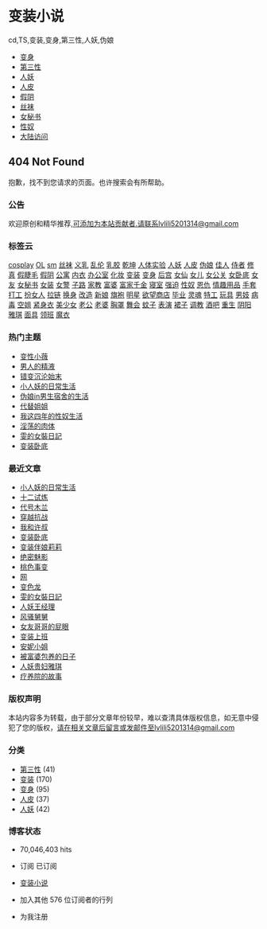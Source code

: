 # 变装小说

cd,TS,变装,变身,第三性,人妖,伪娘

- [变身](https://chinacd.wordpress.com/category/%e5%8f%98%e8%ba%ab/)
- [第三性](https://chinacd.wordpress.com/category/%e7%ac%ac%e4%b8%89%e6%80%a7/)
- [人妖](https://chinacd.wordpress.com/category/%e4%ba%ba%e5%a6%96/)
- [人皮](https://chinacd.wordpress.com/category/%e4%ba%ba%e7%9a%ae/)
- [假阴](https://chinacd.wordpress.com/tag/%e5%81%87%e9%98%b4/)
- [丝袜](https://chinacd.wordpress.com/tag/%e4%b8%9d%e8%a2%9c/)
- [女秘书](https://chinacd.wordpress.com/tag/%e5%a5%b3%e7%a7%98%e4%b9%a6/)
- [性奴](https://chinacd.wordpress.com/tag/%e6%80%a7%e5%a5%b4/)
- [大陆访问](https://chinacd.wordpress.com/kexueshangwang/)

## 404 Not Found

抱歉，找不到您请求的页面。也许搜索会有所帮助。

### 公告

欢迎原创和精华推荐,可添加为本站贡献者.请联系lvlili5201314@gmail.com

### 标签云

[cosplay](https://chinacd.wordpress.com/tag/cosplay/) [OL](https://chinacd.wordpress.com/tag/ol/) [sm](https://chinacd.wordpress.com/tag/sm/) [丝袜](https://chinacd.wordpress.com/tag/%e4%b8%9d%e8%a2%9c/) [义乳](https://chinacd.wordpress.com/tag/%e4%b9%89%e4%b9%b3/) [乱伦](https://chinacd.wordpress.com/tag/%e4%b9%b1%e4%bc%a6/) [乳胶](https://chinacd.wordpress.com/tag/%e4%b9%b3%e8%83%b6/) [乾坤](https://chinacd.wordpress.com/tag/%e4%b9%be%e5%9d%a4/) [人体实验](https://chinacd.wordpress.com/tag/%e4%ba%ba%e4%bd%93%e5%ae%9e%e9%aa%8c/) [人妖](https://chinacd.wordpress.com/tag/%e4%ba%ba%e5%a6%96/) [人皮](https://chinacd.wordpress.com/tag/%e4%ba%ba%e7%9a%ae/) [伪娘](https://chinacd.wordpress.com/tag/%e4%bc%aa%e5%a8%98/) [佳人](https://chinacd.wordpress.com/tag/%e4%bd%b3%e4%ba%ba/) [侍者](https://chinacd.wordpress.com/tag/%e4%be%8d%e8%80%85/) [修真](https://chinacd.wordpress.com/tag/%e4%bf%ae%e7%9c%9f/) [假睫毛](https://chinacd.wordpress.com/tag/%e5%81%87%e7%9d%ab%e6%af%9b/) [假阴](https://chinacd.wordpress.com/tag/%e5%81%87%e9%98%b4/) [公寓](https://chinacd.wordpress.com/tag/%e5%85%ac%e5%af%93/) [内衣](https://chinacd.wordpress.com/tag/%e5%86%85%e8%a1%a3/) [办公室](https://chinacd.wordpress.com/tag/%e5%8a%9e%e5%85%ac%e5%ae%a4/) [化妆](https://chinacd.wordpress.com/tag/%e5%8c%96%e5%a6%86/) [变装](https://chinacd.wordpress.com/tag/%e5%8f%98%e8%a3%85/) [变身](https://chinacd.wordpress.com/tag/%e5%8f%98%e8%ba%ab/) [后宫](https://chinacd.wordpress.com/tag/%e5%90%8e%e5%ae%ab/) [女仙](https://chinacd.wordpress.com/tag/%e5%a5%b3%e4%bb%99/) [女儿](https://chinacd.wordpress.com/tag/%e5%a5%b3%e5%84%bf/) [女公关](https://chinacd.wordpress.com/tag/%e5%a5%b3%e5%85%ac%e5%85%b3/) [女卧底](https://chinacd.wordpress.com/tag/%e5%a5%b3%e5%8d%a7%e5%ba%95/) [女友](https://chinacd.wordpress.com/tag/%e5%a5%b3%e5%8f%8b/) [女秘书](https://chinacd.wordpress.com/tag/%e5%a5%b3%e7%a7%98%e4%b9%a6/) [女装](https://chinacd.wordpress.com/tag/%e5%a5%b3%e8%a3%85/) [女警](https://chinacd.wordpress.com/tag/%e5%a5%b3%e8%ad%a6/) [子路](https://chinacd.wordpress.com/tag/%e5%ad%90%e8%b7%af/) [家教](https://chinacd.wordpress.com/tag/%e5%ae%b6%e6%95%99/) [富婆](https://chinacd.wordpress.com/tag/%e5%af%8c%e5%a9%86/) [富家千金](https://chinacd.wordpress.com/tag/%e5%af%8c%e5%ae%b6%e5%8d%83%e9%87%91/) [寝室](https://chinacd.wordpress.com/tag/%e5%af%9d%e5%ae%a4/) [强迫](https://chinacd.wordpress.com/tag/%e5%bc%ba%e8%bf%ab/) [性奴](https://chinacd.wordpress.com/tag/%e6%80%a7%e5%a5%b4/) [恩仇](https://chinacd.wordpress.com/tag/%e6%81%a9%e4%bb%87/) [情趣用品](https://chinacd.wordpress.com/tag/%e6%83%85%e8%b6%a3%e7%94%a8%e5%93%81/) [手套](https://chinacd.wordpress.com/tag/%e6%89%8b%e5%a5%97/) [打工](https://chinacd.wordpress.com/tag/%e6%89%93%e5%b7%a5/) [扮女人](https://chinacd.wordpress.com/tag/%e6%89%ae%e5%a5%b3%e4%ba%ba/) [拉链](https://chinacd.wordpress.com/tag/%e6%8b%89%e9%93%be/) [换身](https://chinacd.wordpress.com/tag/%e6%8d%a2%e8%ba%ab/) [改造](https://chinacd.wordpress.com/tag/%e6%94%b9%e9%80%a0/) [新娘](https://chinacd.wordpress.com/tag/%e6%96%b0%e5%a8%98/) [旗袍](https://chinacd.wordpress.com/tag/%e6%97%97%e8%a2%8d/) [明星](https://chinacd.wordpress.com/tag/%e6%98%8e%e6%98%9f/) [欲望商店](https://chinacd.wordpress.com/tag/%e6%ac%b2%e6%9c%9b%e5%95%86%e5%ba%97/) [毕业](https://chinacd.wordpress.com/tag/%e6%af%95%e4%b8%9a/) [灵魂](https://chinacd.wordpress.com/tag/%e7%81%b5%e9%ad%82/) [特工](https://chinacd.wordpress.com/tag/%e7%89%b9%e5%b7%a5/) [玩具](https://chinacd.wordpress.com/tag/%e7%8e%a9%e5%85%b7/) [男妓](https://chinacd.wordpress.com/tag/%e7%94%b7%e5%a6%93/) [病毒](https://chinacd.wordpress.com/tag/%e7%97%85%e6%af%92/) [空姐](https://chinacd.wordpress.com/tag/%e7%a9%ba%e5%a7%90/) [紧身衣](https://chinacd.wordpress.com/tag/%e7%b4%a7%e8%ba%ab%e8%a1%a3/) [美少女](https://chinacd.wordpress.com/tag/%e7%be%8e%e5%b0%91%e5%a5%b3/) [老公](https://chinacd.wordpress.com/tag/%e8%80%81%e5%85%ac/) [老婆](https://chinacd.wordpress.com/tag/%e8%80%81%e5%a9%86/) [胸罩](https://chinacd.wordpress.com/tag/%e8%83%b8%e7%bd%a9/) [舞会](https://chinacd.wordpress.com/tag/%e8%88%9e%e4%bc%9a/) [蚊子](https://chinacd.wordpress.com/tag/%e8%9a%8a%e5%ad%90/) [表演](https://chinacd.wordpress.com/tag/%e8%a1%a8%e6%bc%94/) [裙子](https://chinacd.wordpress.com/tag/%e8%a3%99%e5%ad%90/) [调教](https://chinacd.wordpress.com/tag/%e8%b0%83%e6%95%99/) [酒吧](https://chinacd.wordpress.com/tag/%e9%85%92%e5%90%a7/) [重生](https://chinacd.wordpress.com/tag/%e9%87%8d%e7%94%9f/) [阴阳](https://chinacd.wordpress.com/tag/%e9%98%b4%e9%98%b3/) [雅琪](https://chinacd.wordpress.com/tag/%e9%9b%85%e7%90%aa/) [面具](https://chinacd.wordpress.com/tag/%e9%9d%a2%e5%85%b7/) [领班](https://chinacd.wordpress.com/tag/%e9%a2%86%e7%8f%ad/) [魔衣](https://chinacd.wordpress.com/tag/%e9%ad%94%e8%a1%a3/)

### 热门主题

- [变性小薇](https://chinacd.wordpress.com/2013/01/05/%e5%8f%98%e6%80%a7%e5%b0%8f%e8%96%87/)
- [男人的精液](https://chinacd.wordpress.com/2016/10/09/%e7%94%b7%e4%ba%ba%e7%9a%84%e7%b2%be%e6%b6%b2/)
- [错变沉沦始末](https://chinacd.wordpress.com/2016/05/04/%e9%94%99%e5%8f%98%e6%b2%89%e6%b2%a6%e5%a7%8b%e6%9c%ab/)
- [小人妖的日常生活](https://chinacd.wordpress.com/2017/10/09/%e5%b0%8f%e4%ba%ba%e5%a6%96%e7%9a%84%e6%97%a5%e5%b8%b8%e7%94%9f%e6%b4%bb/)
- [伪娘in男生宿舍的生活](https://chinacd.wordpress.com/2011/06/15/%e4%bc%aa%e5%a8%98in%e7%94%b7%e7%94%9f%e5%ae%bf%e8%88%8d%e7%9a%84%e7%94%9f%e6%b4%bb/)
- [代替姐姐](https://chinacd.wordpress.com/2015/08/08/%e4%bb%a3%e6%9b%bf%e5%a7%90%e5%a7%90/)
- [我这四年的性奴生活](https://chinacd.wordpress.com/2011/12/24/%e6%88%91%e8%bf%99%e5%9b%9b%e5%b9%b4%e7%9a%84%e6%80%a7%e5%a5%b4%e7%94%9f%e6%b4%bb/)
- [淫荡的肉体](https://chinacd.wordpress.com/2016/11/18/%e6%b7%ab%e8%8d%a1%e7%9a%84%e8%82%89%e4%bd%93/)
- [雯的女裝日記](https://chinacd.wordpress.com/2017/03/14/%e9%9b%af%e7%9a%84%e5%a5%b3%e8%a3%9d%e6%97%a5%e8%a8%98/)
- [变装卧底](https://chinacd.wordpress.com/2017/08/08/%e5%8f%98%e8%a3%85%e5%8d%a7%e5%ba%95/)

### 最近文章

- [小人妖的日常生活](https://chinacd.wordpress.com/2017/10/09/%e5%b0%8f%e4%ba%ba%e5%a6%96%e7%9a%84%e6%97%a5%e5%b8%b8%e7%94%9f%e6%b4%bb/)
- [十二试炼](https://chinacd.wordpress.com/2017/09/04/%e5%8d%81%e4%ba%8c%e8%af%95%e7%82%bc/)
- [代号木兰](https://chinacd.wordpress.com/2017/08/28/%e4%bb%a3%e5%8f%b7%e6%9c%a8%e5%85%b0/)
- [穿越抗战](https://chinacd.wordpress.com/2017/08/25/%e7%a9%bf%e8%b6%8a%e6%8a%97%e6%88%98/)
- [我和许叔](https://chinacd.wordpress.com/2017/08/10/%e6%88%91%e5%92%8c%e8%ae%b8%e5%8f%94/)
- [变装卧底](https://chinacd.wordpress.com/2017/08/08/%e5%8f%98%e8%a3%85%e5%8d%a7%e5%ba%95/)
- [变装伴娘莉莉](https://chinacd.wordpress.com/2017/07/26/%e5%8f%98%e8%a3%85%e4%bc%b4%e5%a8%98%e8%8e%89%e8%8e%89/)
- [绝密魅影](https://chinacd.wordpress.com/2017/07/24/%e7%bb%9d%e5%af%86%e9%ad%85%e5%bd%b1/)
- [桃色事变](https://chinacd.wordpress.com/2017/07/21/%e6%a1%83%e8%89%b2%e4%ba%8b%e5%8f%98/)
- [网](https://chinacd.wordpress.com/2017/07/21/%e7%bd%91/)
- [变色龙](https://chinacd.wordpress.com/2017/07/18/%e5%8f%98%e8%89%b2%e9%be%99/)
- [雯的女裝日記](https://chinacd.wordpress.com/2017/03/14/%e9%9b%af%e7%9a%84%e5%a5%b3%e8%a3%9d%e6%97%a5%e8%a8%98/)
- [人妖王经理](https://chinacd.wordpress.com/2017/02/08/%e4%ba%ba%e5%a6%96%e7%8e%8b%e7%bb%8f%e7%90%86/)
- [风骚舅舅](https://chinacd.wordpress.com/2017/02/05/%e9%a3%8e%e9%aa%9a%e8%88%85%e8%88%85/)
- [女友哥哥的屁眼](https://chinacd.wordpress.com/2017/02/03/%e5%a5%b3%e5%8f%8b%e5%93%a5%e5%93%a5%e7%9a%84%e5%b1%81%e7%9c%bc/)
- [变装上班](https://chinacd.wordpress.com/2017/01/20/%e5%8f%98%e8%a3%85%e4%b8%8a%e7%8f%ad/)
- [安妮小姐](https://chinacd.wordpress.com/2017/01/05/%e5%ae%89%e5%a6%ae%e5%b0%8f%e5%a7%90/)
- [被富婆包养的日子](https://chinacd.wordpress.com/2016/12/27/%e8%a2%ab%e5%af%8c%e5%a9%86%e5%8c%85%e5%85%bb%e7%9a%84%e6%97%a5%e5%ad%90/)
- [人妖贵妇雅琪](https://chinacd.wordpress.com/2016/12/13/%e4%ba%ba%e5%a6%96%e8%b4%b5%e5%a6%87%e9%9b%85%e7%90%aa/)
- [疗养院的故事](https://chinacd.wordpress.com/2016/12/12/%e7%96%97%e5%85%bb%e9%99%a2%e7%9a%84%e6%95%85%e4%ba%8b/)

### 版权声明

本站内容多为转载，由于部分文章年份较早，难以查清具体版权信息，如无意中侵犯了您的版权，请在相关文章后留言或发邮件至lvlili5201314@gmail.com

### 分类

- [第三性](https://chinacd.wordpress.com/category/%e7%ac%ac%e4%b8%89%e6%80%a7/) (41)
- [变装](https://chinacd.wordpress.com/category/%e5%8f%98%e8%a3%85/) (170)
- [变身](https://chinacd.wordpress.com/category/%e5%8f%98%e8%ba%ab/) (95)
- [人皮](https://chinacd.wordpress.com/category/%e4%ba%ba%e7%9a%ae/) (37)
- [人妖](https://chinacd.wordpress.com/category/%e4%ba%ba%e5%a6%96/) (42)

### 博客状态

- 70,046,403 hits

- 订阅 已订阅

- [变装小说](https://chinacd.wordpress.com)

- 加入其他 576 位订阅者的行列

- 为我注册
<!-- tcd_original_link https://chinacd.wordpress.com/tag/%E4%BC%AA%E5%A8%98/page/2/ -->
